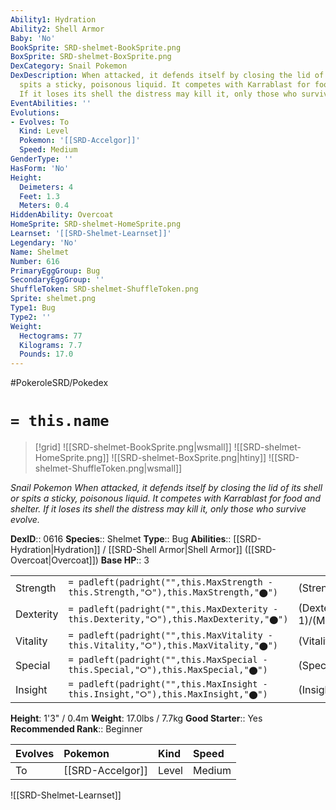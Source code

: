 ```yaml
---
Ability1: Hydration
Ability2: Shell Armor
Baby: 'No'
BookSprite: SRD-shelmet-BookSprite.png
BoxSprite: SRD-shelmet-BoxSprite.png
DexCategory: Snail Pokemon
DexDescription: When attacked, it defends itself by closing the lid of its shell or
  spits a sticky, poisonous liquid. It competes with Karrablast for food and shelter.
  If it loses its shell the distress may kill it, only those who survive evolve.
EventAbilities: ''
Evolutions:
- Evolves: To
  Kind: Level
  Pokemon: '[[SRD-Accelgor]]'
  Speed: Medium
GenderType: ''
HasForm: 'No'
Height:
  Deimeters: 4
  Feet: 1.3
  Meters: 0.4
HiddenAbility: Overcoat
HomeSprite: SRD-shelmet-HomeSprite.png
Learnset: '[[SRD-Shelmet-Learnset]]'
Legendary: 'No'
Name: Shelmet
Number: 616
PrimaryEggGroup: Bug
SecondaryEggGroup: ''
ShuffleToken: SRD-shelmet-ShuffleToken.png
Sprite: shelmet.png
Type1: Bug
Type2: ''
Weight:
  Hectograms: 77
  Kilograms: 7.7
  Pounds: 17.0
---
```


#PokeroleSRD/Pokedex

# `= this.name`

> [!grid]
> ![[SRD-shelmet-BookSprite.png|wsmall]]
> ![[SRD-shelmet-HomeSprite.png]]
> ![[SRD-shelmet-BoxSprite.png|htiny]]
> ![[SRD-shelmet-ShuffleToken.png|wsmall]]


*Snail Pokemon*
*When attacked, it defends itself by closing the lid of its shell or spits a sticky, poisonous liquid. It competes with Karrablast for food and shelter. If it loses its shell the distress may kill it, only those who survive evolve.*

**DexID**:: 0616
**Species**:: Shelmet
**Type**:: Bug
**Abilities**:: [[SRD-Hydration|Hydration]] / [[SRD-Shell Armor|Shell Armor]] ([[SRD-Overcoat|Overcoat]])
**Base HP**:: 3

|           |                                                                                        |                                          |
| --------- | -------------------------------------------------------------------------------------- | ---------------------------------------- |
| Strength  | `= padleft(padright("",this.MaxStrength - this.Strength,"⭘"),this.MaxStrength,"⬤")`    | (Strength::1)/(MaxStrength::3)   |
| Dexterity | `= padleft(padright("",this.MaxDexterity - this.Dexterity,"⭘"),this.MaxDexterity,"⬤")` | (Dexterity:: 1)/(MaxDexterity::3) |
| Vitality  | `= padleft(padright("",this.MaxVitality - this.Vitality,"⭘"),this.MaxVitality,"⬤")`    | (Vitality::2)/(MaxVitality::5)   |
| Special   | `= padleft(padright("",this.MaxSpecial - this.Special,"⭘"),this.MaxSpecial,"⬤")`       | (Special::1)/(MaxSpecial::3)     |
| Insight   | `= padleft(padright("",this.MaxInsight - this.Insight,"⭘"),this.MaxInsight,"⬤")`       | (Insight::2)/(MaxInsight::4)     |

**Height**: 1'3" / 0.4m
**Weight**: 17.0lbs / 7.7kg
**Good Starter**:: Yes
**Recommended Rank**:: Beginner

| Evolves   | Pokemon          | Kind   | Speed   |
|:----------|:-----------------|:-------|:--------|
| To        | [[SRD-Accelgor]] | Level  | Medium  |

![[SRD-Shelmet-Learnset]]